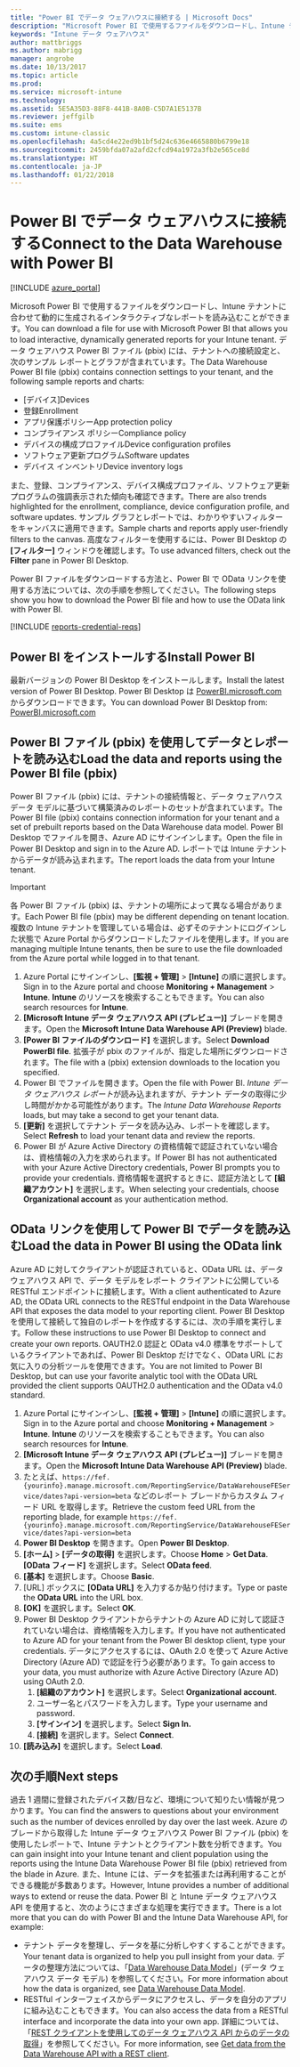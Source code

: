 ```yaml
---
title: "Power BI でデータ ウェアハウスに接続する | Microsoft Docs"
description: "Microsoft Power BI で使用するファイルをダウンロードし、Intune テナントに合わせて動的に生成されるインタラクティブなレポートを読み込むことができます。"
keywords: "Intune データ ウェアハウス"
author: mattbriggs
ms.author: mabrigg
manager: angrobe
ms.date: 10/13/2017
ms.topic: article
ms.prod: 
ms.service: microsoft-intune
ms.technology: 
ms.assetid: 5E5A35D3-88F8-441B-8A0B-C5D7A1E5137B
ms.reviewer: jeffgilb
ms.suite: ems
ms.custom: intune-classic
ms.openlocfilehash: 4a5cd4e22ed9b1bf5d24c636e4665880b6799e18
ms.sourcegitcommit: 2459bfda07a2afd2cfcd94a1972a3fb2e565ce8d
ms.translationtype: HT
ms.contentlocale: ja-JP
ms.lasthandoff: 01/22/2018
---
```

# <a name="connect-to-the-data-warehouse-with-power-bi"></a><span data-ttu-id="b1a19-104">Power BI でデータ ウェアハウスに接続する</span><span class="sxs-lookup"><span data-stu-id="b1a19-104">Connect to the Data Warehouse with Power BI</span></span>

[!INCLUDE [azure_portal](./includes/azure_portal.md)]

<span data-ttu-id="b1a19-105">Microsoft Power BI で使用するファイルをダウンロードし、Intune テナントに合わせて動的に生成されるインタラクティブなレポートを読み込むことができます。</span><span class="sxs-lookup"><span data-stu-id="b1a19-105">You can download a file for use with Microsoft Power BI that allows you to load interactive, dynamically generated reports for your Intune tenant.</span></span> <span data-ttu-id="b1a19-106">データ ウェアハウス Power BI ファイル (pbix) には、テナントへの接続設定と、次のサンプル レポートとグラフが含まれています。</span><span class="sxs-lookup"><span data-stu-id="b1a19-106">The Data Warehouse Power BI file (pbix) contains connection settings to your tenant, and the following sample reports and charts:</span></span>  

  -  <span data-ttu-id="b1a19-107">[デバイス]</span><span class="sxs-lookup"><span data-stu-id="b1a19-107">Devices</span></span>
  -  <span data-ttu-id="b1a19-108">登録</span><span class="sxs-lookup"><span data-stu-id="b1a19-108">Enrollment</span></span>
  -  <span data-ttu-id="b1a19-109">アプリ保護ポリシー</span><span class="sxs-lookup"><span data-stu-id="b1a19-109">App protection policy</span></span>
  -  <span data-ttu-id="b1a19-110">コンプライアンス ポリシー</span><span class="sxs-lookup"><span data-stu-id="b1a19-110">Compliance policy</span></span>
  -  <span data-ttu-id="b1a19-111">デバイスの構成プロファイル</span><span class="sxs-lookup"><span data-stu-id="b1a19-111">Device configuration profiles</span></span>
  -  <span data-ttu-id="b1a19-112">ソフトウェア更新プログラム</span><span class="sxs-lookup"><span data-stu-id="b1a19-112">Software updates</span></span>
  -  <span data-ttu-id="b1a19-113">デバイス インベントリ</span><span class="sxs-lookup"><span data-stu-id="b1a19-113">Device inventory logs</span></span>

<span data-ttu-id="b1a19-114">また、登録、コンプライアンス、デバイス構成プロファイル、ソフトウェア更新プログラムの強調表示された傾向も確認できます。</span><span class="sxs-lookup"><span data-stu-id="b1a19-114">There are also trends highlighted for the enrollment, compliance, device configuration profile, and software updates.</span></span> <span data-ttu-id="b1a19-115">サンプル グラフとレポートでは、わかりやすいフィルターをキャンバスに適用できます。</span><span class="sxs-lookup"><span data-stu-id="b1a19-115">Sample charts and reports apply user-friendly filters to the canvas.</span></span> <span data-ttu-id="b1a19-116">高度なフィルターを使用するには、Power BI Desktop の **[フィルター]** ウィンドウを確認します。</span><span class="sxs-lookup"><span data-stu-id="b1a19-116">To use advanced filters, check out the **Filter** pane in Power BI Desktop.</span></span>

<span data-ttu-id="b1a19-117">Power BI ファイルをダウンロードする方法と、Power BI で OData リンクを使用する方法については、次の手順を参照してください。</span><span class="sxs-lookup"><span data-stu-id="b1a19-117">The following steps show you how to download the Power BI file and how to use the OData link with Power BI.</span></span>

[!INCLUDE [reports-credential-reqs](./includes/reports-credential-reqs.md)]

## <a name="install-power-bi"></a><span data-ttu-id="b1a19-118">Power BI をインストールする</span><span class="sxs-lookup"><span data-stu-id="b1a19-118">Install Power BI</span></span>

<span data-ttu-id="b1a19-119">最新バージョンの Power BI Desktop をインストールします。</span><span class="sxs-lookup"><span data-stu-id="b1a19-119">Install the latest version of Power BI Desktop.</span></span> <span data-ttu-id="b1a19-120">Power BI Desktop は [PowerBI.microsoft.com](https://powerbi.microsoft.com/en-us/desktop) からダウンロードできます。</span><span class="sxs-lookup"><span data-stu-id="b1a19-120">You can download Power BI Desktop from: [PowerBI.microsoft.com](https://powerbi.microsoft.com/en-us/desktop)</span></span>

## <a name="load-the-data-and-reports-using-the-power-bi-file-pbix"></a><span data-ttu-id="b1a19-121">Power BI ファイル (pbix) を使用してデータとレポートを読み込む</span><span class="sxs-lookup"><span data-stu-id="b1a19-121">Load the data and reports using the Power BI file (pbix)</span></span>

<span data-ttu-id="b1a19-122">Power BI ファイル (pbix) には、テナントの接続情報と、データ ウェアハウス データ モデルに基づいて構築済みのレポートのセットが含まれています。</span><span class="sxs-lookup"><span data-stu-id="b1a19-122">The Power BI file (pbix) contains connection information for your tenant and a set of prebuilt reports based on the Data Warehouse data model.</span></span> <span data-ttu-id="b1a19-123">Power BI Desktop でファイルを開き、Azure AD にサインインします。</span><span class="sxs-lookup"><span data-stu-id="b1a19-123">Open the file in Power BI Desktop and sign in to the Azure AD.</span></span> <span data-ttu-id="b1a19-124">レポートでは Intune テナントからデータが読み込まれます。</span><span class="sxs-lookup"><span data-stu-id="b1a19-124">The report loads the data from your Intune tenant.</span></span>

> [!Important]  
> <span data-ttu-id="b1a19-125">各 Power BI ファイル (pbix) は、テナントの場所によって異なる場合があります。</span><span class="sxs-lookup"><span data-stu-id="b1a19-125">Each Power BI file (pbix) may be different depending on tenant location.</span></span> <span data-ttu-id="b1a19-126">複数の Intune テナントを管理している場合は、必ずそのテナントにログインした状態で Azure Portal からダウンロードしたファイルを使用します。</span><span class="sxs-lookup"><span data-stu-id="b1a19-126">If you are managing multiple Intune tenants, then be sure to use the file downloaded from the Azure portal while logged in to that tenant.</span></span>  

1.  <span data-ttu-id="b1a19-127">Azure Portal にサインインし、**[監視 + 管理]** > **[Intune]** の順に選択します。</span><span class="sxs-lookup"><span data-stu-id="b1a19-127">Sign in to the Azure portal and choose **Monitoring + Management** > **Intune**.</span></span> <span data-ttu-id="b1a19-128">**Intune** のリソースを検索することもできます。</span><span class="sxs-lookup"><span data-stu-id="b1a19-128">You can also search resources for **Intune**.</span></span>  
2.  <span data-ttu-id="b1a19-129">**[Microsoft Intune データ ウェアハウス API (プレビュー)]** ブレードを開きます。</span><span class="sxs-lookup"><span data-stu-id="b1a19-129">Open the **Microsoft Intune Data Warehouse API (Preview)** blade.</span></span>
3.  <span data-ttu-id="b1a19-130">**[Power BI ファイルのダウンロード]** を選択します。</span><span class="sxs-lookup"><span data-stu-id="b1a19-130">Select **Download PowerBI file**.</span></span> <span data-ttu-id="b1a19-131">拡張子が pbix のファイルが、指定した場所にダウンロードされます。</span><span class="sxs-lookup"><span data-stu-id="b1a19-131">The file with a (pbix) extension downloads to the location you specified.</span></span>
4.  <span data-ttu-id="b1a19-132">Power BI でファイルを開きます。</span><span class="sxs-lookup"><span data-stu-id="b1a19-132">Open the file with Power BI.</span></span> <span data-ttu-id="b1a19-133">*Intune データ ウェアハウス レポート*が読み込まれますが、テナント データの取得に少し時間がかかる可能性があります。</span><span class="sxs-lookup"><span data-stu-id="b1a19-133">The *Intune Data Warehouse Reports* loads, but may take a second to get your tenant data.</span></span>
5.  <span data-ttu-id="b1a19-134">**[更新]** を選択してテナント データを読み込み、レポートを確認します。</span><span class="sxs-lookup"><span data-stu-id="b1a19-134">Select **Refresh** to load your tenant data and review the reports.</span></span>
6.  <span data-ttu-id="b1a19-135">Power BI が Azure Active Directory の資格情報で認証されていない場合は、資格情報の入力を求められます。</span><span class="sxs-lookup"><span data-stu-id="b1a19-135">If Power BI has not authenticated with your Azure Active Directory credentials, Power BI prompts you to provide your credentials.</span></span> <span data-ttu-id="b1a19-136">資格情報を選択するときに、認証方法として **[組織アカウント]** を選択します。</span><span class="sxs-lookup"><span data-stu-id="b1a19-136">When selecting your credentials, choose **Organizational account** as your authentication method.</span></span>

## <a name="load-the-data-in-power-bi-using-the-odata-link"></a><span data-ttu-id="b1a19-137">OData リンクを使用して Power BI でデータを読み込む</span><span class="sxs-lookup"><span data-stu-id="b1a19-137">Load the data in Power BI using the OData link</span></span>

<span data-ttu-id="b1a19-138">Azure AD に対してクライアントが認証されていると、OData URL は、データ ウェアハウス API で、データ モデルをレポート クライアントに公開している RESTful エンドポイントに接続します。</span><span class="sxs-lookup"><span data-stu-id="b1a19-138">With a client authenticated to Azure AD, the OData URL connects to the RESTful endpoint in the Data Warehouse API that exposes the data model to your reporting client.</span></span> <span data-ttu-id="b1a19-139">Power BI Desktop を使用して接続して独自のレポートを作成するするには、次の手順を実行します。</span><span class="sxs-lookup"><span data-stu-id="b1a19-139">Follow these instructions to use Power BI Desktop to connect and create your own reports.</span></span> <span data-ttu-id="b1a19-140">OAUTH2.0 認証と OData v4.0 標準をサポートしているクライアントであれば、Power BI Desktop だけでなく、OData URL にお気に入りの分析ツールを使用できます。</span><span class="sxs-lookup"><span data-stu-id="b1a19-140">You are not limited to Power BI Desktop, but can use your favorite analytic tool with the OData URL provided the client supports OAUTH2.0 authentication and the OData v4.0 standard.</span></span>

1.  <span data-ttu-id="b1a19-141">Azure Portal にサインインし、**[監視 + 管理]** > **[Intune]** の順に選択します。</span><span class="sxs-lookup"><span data-stu-id="b1a19-141">Sign in to the Azure portal and choose **Monitoring + Management** > **Intune**.</span></span> <span data-ttu-id="b1a19-142">**Intune** のリソースを検索することもできます。</span><span class="sxs-lookup"><span data-stu-id="b1a19-142">You can also search resources for **Intune**.</span></span>  
2.  <span data-ttu-id="b1a19-143">**[Microsoft Intune データ ウェアハウス API (プレビュー)]** ブレードを開きます。</span><span class="sxs-lookup"><span data-stu-id="b1a19-143">Open the **Microsoft Intune Data Warehouse API (Preview)** blade.</span></span>
3. <span data-ttu-id="b1a19-144">たとえば、`https://fef.{yourinfo}.manage.microsoft.com/ReportingService/DataWarehouseFEService/dates?api-version=beta` などのレポート ブレードからカスタム フィード URL を取得します。</span><span class="sxs-lookup"><span data-stu-id="b1a19-144">Retrieve the custom feed URL from the reporting blade, for example `https://fef.{yourinfo}.manage.microsoft.com/ReportingService/DataWarehouseFEService/dates?api-version=beta`</span></span>
4. <span data-ttu-id="b1a19-145">**Power BI Desktop** を開きます。</span><span class="sxs-lookup"><span data-stu-id="b1a19-145">Open **Power BI Desktop**.</span></span>
5. <span data-ttu-id="b1a19-146">**[ホーム]** > **[データの取得]** を選択します。</span><span class="sxs-lookup"><span data-stu-id="b1a19-146">Choose **Home** > **Get Data**.</span></span> <span data-ttu-id="b1a19-147">**[OData フィード]** を選択します。</span><span class="sxs-lookup"><span data-stu-id="b1a19-147">Select **OData feed**.</span></span>
6. <span data-ttu-id="b1a19-148">**[基本]** を選択します。</span><span class="sxs-lookup"><span data-stu-id="b1a19-148">Choose **Basic**.</span></span>
7. <span data-ttu-id="b1a19-149">[URL] ボックスに **[OData URL]** を入力するか貼り付けます。</span><span class="sxs-lookup"><span data-stu-id="b1a19-149">Type or paste the **OData URL** into the URL box.</span></span>
8. <span data-ttu-id="b1a19-150">**[OK]** を選択します。</span><span class="sxs-lookup"><span data-stu-id="b1a19-150">Select **OK**.</span></span>
9. <span data-ttu-id="b1a19-151">Power BI Desktop クライアントからテナントの Azure AD に対して認証されていない場合は、資格情報を入力します。</span><span class="sxs-lookup"><span data-stu-id="b1a19-151">If you have not authenticated to Azure AD for your tenant from the Power BI desktop client, type your credentials.</span></span> <span data-ttu-id="b1a19-152">データにアクセスするには、OAuth 2.0 を使って Azure Active Directory (Azure AD) で認証を行う必要があります。</span><span class="sxs-lookup"><span data-stu-id="b1a19-152">To gain access to your data, you must authorize with Azure Active Directory (Azure AD) using OAuth 2.0.</span></span>  
    1.  <span data-ttu-id="b1a19-153">**[組織のアカウント]** を選択します。</span><span class="sxs-lookup"><span data-stu-id="b1a19-153">Select **Organizational account**.</span></span>  
    2.  <span data-ttu-id="b1a19-154">ユーザー名とパスワードを入力します。</span><span class="sxs-lookup"><span data-stu-id="b1a19-154">Type your username and password.</span></span>  
    3.  <span data-ttu-id="b1a19-155">**[サインイン]** を選択します。</span><span class="sxs-lookup"><span data-stu-id="b1a19-155">Select **Sign In.**</span></span>  
    4.  <span data-ttu-id="b1a19-156">**[接続]** を選択します。</span><span class="sxs-lookup"><span data-stu-id="b1a19-156">Select **Connect**.</span></span>  
10. <span data-ttu-id="b1a19-157">**[読み込み]** を選択します。</span><span class="sxs-lookup"><span data-stu-id="b1a19-157">Select **Load**.</span></span>

## <a name="next-steps"></a><span data-ttu-id="b1a19-158">次の手順</span><span class="sxs-lookup"><span data-stu-id="b1a19-158">Next steps</span></span>

<span data-ttu-id="b1a19-159">過去 1 週間に登録されたデバイス数/日など、環境について知りたい情報が見つかります。</span><span class="sxs-lookup"><span data-stu-id="b1a19-159">You can find the answers to questions about your environment such as the number of devices enrolled by day over the last week.</span></span> <span data-ttu-id="b1a19-160">Azure のブレードから取得した Intune データ ウェアハウス Power BI ファイル (pbix) を使用したレポートで、Intune テナントとクライアント数を分析できます。</span><span class="sxs-lookup"><span data-stu-id="b1a19-160">You can gain insight into your Intune tenant and client population using the reports using the Intune Data Warehouse Power BI file (pbix) retrieved from the blade in Azure.</span></span> <span data-ttu-id="b1a19-161">また、Intune には、データを拡張または再利用することができる機能が多数あります。</span><span class="sxs-lookup"><span data-stu-id="b1a19-161">However, Intune provides a number of additional ways to extend or reuse the data.</span></span> <span data-ttu-id="b1a19-162">Power BI と Intune データ ウェアハウス API を使用すると、次のようにさまざまな処理を実行できます。</span><span class="sxs-lookup"><span data-stu-id="b1a19-162">There is a lot more that you can do with Power BI and the Intune Data Warehouse API, for example:</span></span>

<!-- -  You can use Power BI Desktop to create additional report types with your data. For example, you could create a custom chart representing the ratio of device manufactures in your enterprise. For more information about creating custom reports with Power BI and the Intune Data Warehouse, see `BLOG POST ON POWER BI`. -->
 -  <span data-ttu-id="b1a19-163">テナント データを整理し、データを基に分析しやすくすることができます。</span><span class="sxs-lookup"><span data-stu-id="b1a19-163">Your tenant data is organized to help you pull insight from your data.</span></span> <span data-ttu-id="b1a19-164">データの整理方法については、「[Data Warehouse Data Model](reports-ref-data-model.md)」(データ ウェアハウス データ モデル) を参照してください。</span><span class="sxs-lookup"><span data-stu-id="b1a19-164">For more information about how the data is organized, see [Data Warehouse Data Model](reports-ref-data-model.md).</span></span>
 -  <span data-ttu-id="b1a19-165">RESTful インターフェイスからデータにアクセスし、データを自分のアプリに組み込むこともできます。</span><span class="sxs-lookup"><span data-stu-id="b1a19-165">You can also access the data from a RESTful interface and incorporate the data into your own app.</span></span> <span data-ttu-id="b1a19-166">詳細については、「[REST クライアントを使用してのデータ ウェアハウス API からのデータの取得](reports-proc-data-rest.md)」を参照してください。</span><span class="sxs-lookup"><span data-stu-id="b1a19-166">For more information, see [Get data from the Data Warehouse API with a REST client](reports-proc-data-rest.md).</span></span>
